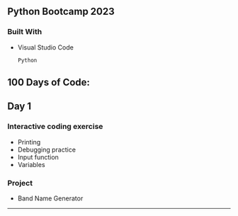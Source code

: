 <!-- ABOUT THE PROJECT -->
## Python Bootcamp 2023

### Built With

* Visual Studio Code
  ```sh
  Python
  ```

## 100 Days of Code:

## Day 1

  ### Interactive coding exercise
   * Printing
   * Debugging practice
   * Input function
   * Variables

  ### Project
   * Band Name Generator
-----